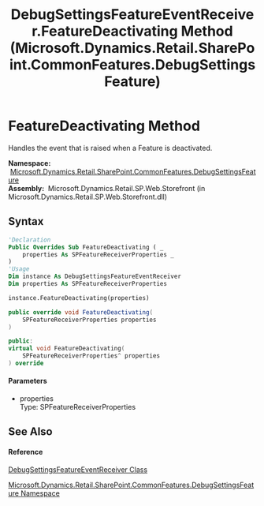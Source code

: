 ﻿---
title: DebugSettingsFeatureEventReceiver.FeatureDeactivating Method  (Microsoft.Dynamics.Retail.SharePoint.CommonFeatures.DebugSettingsFeature)
TOCTitle: FeatureDeactivating Method
ms:assetid: M:Microsoft.Dynamics.Retail.SharePoint.CommonFeatures.DebugSettingsFeature.DebugSettingsFeatureEventReceiver.FeatureDeactivating(Microsoft.SharePoint.SPFeatureReceiverProperties)
ms:mtpsurl: https://technet.microsoft.com/en-us/library/microsoft.dynamics.retail.sharepoint.commonfeatures.debugsettingsfeature.debugsettingsfeatureeventreceiver.featuredeactivating(v=AX.60)
ms:contentKeyID: 62205244
ms.date: 05/18/2015
mtps_version: v=AX.60
f1_keywords:
- Microsoft.Dynamics.Retail.SharePoint.CommonFeatures.DebugSettingsFeature.DebugSettingsFeatureEventReceiver.FeatureDeactivating
dev_langs:
- CSharp
- C++
- VB
---

# FeatureDeactivating Method

Handles the event that is raised when a Feature is deactivated.

**Namespace:**  [Microsoft.Dynamics.Retail.SharePoint.CommonFeatures.DebugSettingsFeature](microsoft-dynamics-retail-sharepoint-commonfeatures-debugsettingsfeature-namespace.md)  
**Assembly:**  Microsoft.Dynamics.Retail.SP.Web.Storefront (in Microsoft.Dynamics.Retail.SP.Web.Storefront.dll)

## Syntax

``` vb
'Declaration
Public Overrides Sub FeatureDeactivating ( _
    properties As SPFeatureReceiverProperties _
)
'Usage
Dim instance As DebugSettingsFeatureEventReceiver
Dim properties As SPFeatureReceiverProperties

instance.FeatureDeactivating(properties)
```

``` csharp
public override void FeatureDeactivating(
    SPFeatureReceiverProperties properties
)
```

``` c++
public:
virtual void FeatureDeactivating(
    SPFeatureReceiverProperties^ properties
) override
```

#### Parameters

  - properties  
    Type: SPFeatureReceiverProperties  

## See Also

#### Reference

[DebugSettingsFeatureEventReceiver Class](debugsettingsfeatureeventreceiver-class-microsoft-dynamics-retail-sharepoint-commonfeatures-debugsettingsfeature.md)

[Microsoft.Dynamics.Retail.SharePoint.CommonFeatures.DebugSettingsFeature Namespace](microsoft-dynamics-retail-sharepoint-commonfeatures-debugsettingsfeature-namespace.md)

